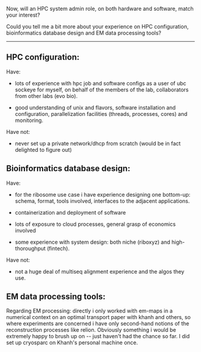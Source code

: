 

Now, will an HPC system admin role, on both hardware and software, match your interest?  

Could you tell me a bit more about your experience on HPC configuration, bioinformatics database design and EM data processing tools?

-----------------


## HPC configuration:

Have:

- lots of experience with hpc job and software configs as a user of ubc sockeye for myself, on behalf of the members of the lab, collaborators from other labs (evo bio). 

- good understanding of unix and flavors, software installation and configuration, parallelization facilities (threads, processes, cores) and monitoring.

Have not:

- never set up a private network/dhcp from scratch (would be in fact delighted to figure out)

## Bioinformatics database design:

Have:

- for the ribosome use case i have experience designing one bottom-up: schema, format, tools involved, interfaces to the adjacent applications.

- containerization and deployment of software

- lots of exposure to cloud processes, general grasp of economics involved 

- some experience with system design: both niche (riboxyz) and high-thoroughput (fintech).

Have not:

- not a huge deal of multiseq alignment experience and the algos they use.


## EM data processing tools:

Regarding EM processing: directly i only worked with em-maps in a numerical context on an optimal transport paper with khanh and others, so where experiments are concerned i have only second-hand notions of the reconstruction processes like relion. Obviously something i would be extremely happy to brush up on -- just haven't had the chance so far. I did set up cryosparc on Khanh's personal machine once. 